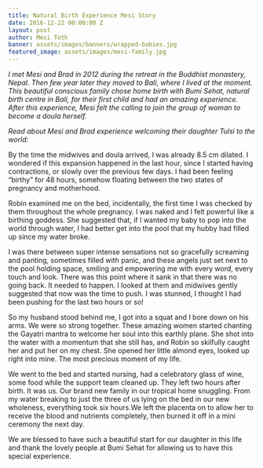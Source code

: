 ```yaml
---
title: Natural Birth Experience Mesi Story
date: 2016-12-22 00:00:00 Z
layout: post
author: Mesi Toth
banner: assets/images/banners/wrapped-babies.jpg
featured_image: assets/images/mesi-family.jpg
---
```


*I met Mesi and Brad in 2012 during the retreat in the Buddhist monastery, Nepal. Then few year later they moved to Bali, where I lived at the moment. This beautiful conscious family chose home birth with Bumi Sehat, natural birth centre in Bali, for their first child and had an amazing experience. After this experience, Mesi felt the calling to join the group of woman to become a doula herself.*

*Read about Mesi and Brad experience welcoming their daughter Tulsi to the world:*

By the time the midwives and doula arrived, I was already 8.5 cm dilated. I wondered if this expansion happened in the last hour, since I started having contractions, or slowly over the previous few days. I had been feeling “birthy” for 48 hours, somehow floating between the two states of pregnancy and motherhood.


Robin examined me on the bed, incidentally, the first time I was checked by them throughout the whole pregnancy. I was naked and I felt powerful like a birthing goddess. She suggested that, if I wanted my baby to pop into the world through water, I had better get into the pool that my hubby had filled up since my water broke. 


I was there between super intense sensations not so gracefully screaming and panting, sometimes filled with panic, and these angels just set next to the pool holding space, smiling and empowering me with every word, every touch and look. There was this point where it sank in that there was no going back. It needed to happen. I looked at them and midwives gently suggested that now was the time to push. I was stunned, I thought I had been pushing for the last two hours or so! 


So my husband stood behind me, I got into a squat and I bore down on his arms. We were so strong together. These amazing women started chanting the Gayatri mantra to welcome her soul into this earthly plane. She shot into the water with a momentum that she still has, and Robin so skilfully caught her and put her on my chest. She opened her little almond eyes, looked up right into mine. The most precious moment of my life.


We went to the bed and started nursing, had a celebratory glass of wine, some food while the support team cleaned up. They left two hours after birth. It was us. Our brand new family in our tropical home snuggling. From my water breaking to just the three of us lying on the bed in our new wholeness, everything took six hours.We left the placenta on to allow her to receive the blood and nutrients completely, then burned it off in a mini ceremony the next day.


We are blessed to have such a beautiful start for our daughter in this life and thank the lovely people at Bumi Sehat for allowing us to have this special experience.